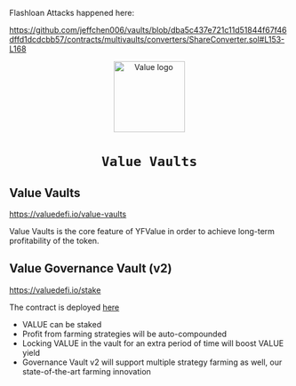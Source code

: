 Flashloan Attacks happened here:


https://github.com/jeffchen006/vaults/blob/dba5c437e721c11d51844f67f46dffd1dcdcbb57/contracts/multivaults/converters/ShareConverter.sol#L153-L168













<p align=center>
<img width="128px" src="https://assets.coingecko.com/coins/images/12525/small/value_logo_-_500x500.png" alt="Value logo"/>
</p>

<h1 align=center><code>Value Vaults</code></h1>

## Value Vaults
https://valuedefi.io/value-vaults

Value Vaults is the core feature of YFValue in order to achieve long-term profitability of the token.

## Value Governance Vault (v2)
https://valuedefi.io/stake

The contract is deployed [here](https://etherscan.io/address/0x78d46e6b5c022ffbd1a558c65407ad28ad98e51b#code)

 - VALUE can be staked
 - Profit from farming strategies will be auto-compounded
 - Locking VALUE in the vault for an extra period of time will boost VALUE yield
 - Governance Vault v2 will support multiple strategy farming as well, our state-of-the-art farming innovation
